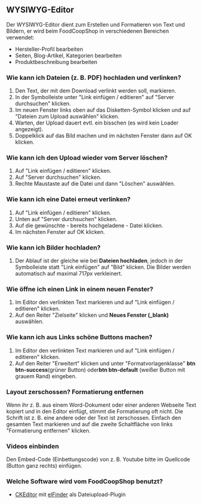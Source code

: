 ## WYSIWYG-Editor

Der WYSIWYG-Editor dient zum Erstellen und Formatieren von Text und Bildern, er wird beim FoodCoopShop in verschiedenen Bereichen verwendet:

* Hersteller-Profil bearbeiten
* Seiten, Blog-Artikel, Kategorien bearbeiten
* Produktbeschreibung bearbeiten

### Wie kann ich Dateien (z. B. PDF) hochladen und verlinken?
1. Den Text, der mit dem Download verlinkt werden soll, markieren.
2. In der Symbolleiste unter "Link einfügen / editieren" auf "Server durchsuchen" klicken.
3. Im neuen Fenster links oben auf das Disketten-Symbol klicken und auf "Dateien zum Upload auswählen" klicken.
4. Warten, der Upload dauert evtl. ein bisschen (es wird kein Loader angezeigt).
5. Doppelklick auf das Bild machen und im nächsten Fenster dann auf OK klicken.

### Wie kann ich den Upload wieder vom Server löschen?
1. Auf "Link einfügen / editieren" klicken.
2. Auf "Server durchsuchen" klicken.
3. Rechte Maustaste auf die Datei und dann "Löschen" auswählen.

### Wie kann ich eine Datei erneut verlinken?
1. Auf "Link einfügen / editieren" klicken.
2. Unten auf "Server durchsuchen" klicken.
3. Auf die gewünschte - bereits hochgeladene - Datei klicken. 
4. Im nächsten Fenster auf OK klicken.

### Wie kann ich Bilder hochladen?
1. Der Ablauf ist der gleiche wie bei **Dateien hochladen**, jedoch in der Symbolleiste statt "Link einfügen" auf "Bild" klicken. Die Bilder werden automatisch auf maximal 717px verkleinert.

### Wie öffne ich einen Link in einem neuen Fenster?
1. Im Editor den verlinkten Text markieren und auf "Link einfügen / editieren" klicken.
2. Auf den Reiter "Zielseite" klicken und **Neues Fenster (_blank)** auswählen.

### Wie kann ich aus Links schöne Buttons machen?
1. Im Editor den verlinkten Text markieren und auf "Link einfügen / editieren" klicken.
2. Auf den Reiter "Erweitert" klicken und unter "Formatvorlagenklasse" **btn btn-success**(grüner Button) oder**btn btn-default** (weißer Button mit grauem Rand) eingeben.

### Layout zerschossen? Formatierung entfernen
Wenn ihr z. B. aus einem Word-Dokument oder einer anderen Webseite Text kopiert und in den Editor einfügt, stimmt die Formatierung oft nicht. Die Schrift ist z. B. eine andere oder der Text ist zerschossen. Einfach den gesamten Text markieren und auf die zweite Schaltfläche von links "Formatierung entfernen" klicken.

### Videos einbinden
Den Embed-Code (Einbettungscode) von z. B. Youtube bitte im Quellcode (Button ganz rechts) einfügen.

### Welche Software wird vom FoodCoopShop benutzt?
* [CKEditor](https://ckeditor.com/) mit [elFinder](https://studio-42.github.io/elFinder/) als Dateiupload-Plugin
